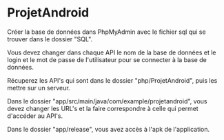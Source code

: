 # ProjetAndroid

Créer la base de données dans PhpMyAdmin avec le fichier sql qui se trouver dans le dossier "SQL".

Vous devez changer dans chaque API le nom de la base de données et le login et le mot de passe de l'utilisateur pour se connecter à la base de données.

Récuperez les API's qui sont dans le dossier "php/ProjetAndroid", puis les mettre sur un serveur.

Dans le dossier "app/src/main/java/com/example/projetandroid", vous devez changer les URL's et la faire correspondre à celle qui permet d'accéder au API's.

Dans le dossier "app/release", vous avez accès à l'apk de l'application.
